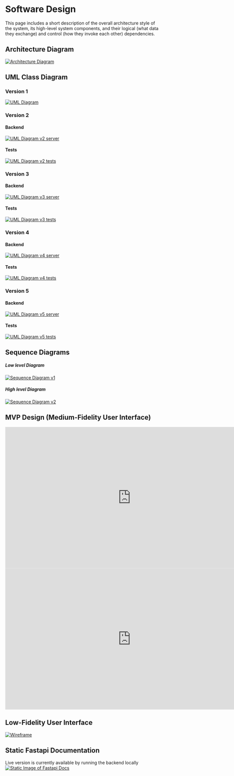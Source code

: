 # Software Design
This page includes a short description of the overall architecture style of the system, its high-level system components, and their logical (what data they exchange) and control (how they invoke each other) dependencies.

## Architecture Diagram
<a href="../img/architecture.jpg" rel=""><img src="../img/architecture.jpg" alt="Architecture Diagram" /></a>

## UML Class Diagram
### Version 1
<a href="../img/class_uml-Model.jpg" rel=""><img src="../img/class_uml-Model.jpg" alt="UML Diagram" /></a>

### Version 2
#### Backend
<a href="../img/class_uml2.png" rel=""><img src="../img/class_uml2.png" alt="UML Diagram v2 server" /></a>

#### Tests
<a href="../img/class_uml2_1.png" rel=""><img src="../img/class_uml2_1.png" alt="UML Diagram v2 tests" /></a>

### Version 3
#### Backend
<a href="../img/class_uml3_1.png" rel=""><img src="../img/class_uml3_1.png" alt="UML Diagram v3 server" /></a>

#### Tests
<a href="../img/class_uml3_2.png" rel=""><img src="../img/class_uml3_2.png" alt="UML Diagram v3 tests" /></a>

### Version 4
#### Backend
<a href="../img/class_uml4_1.png" rel=""><img src="../img/class_uml4_1.png" alt="UML Diagram v4 server" /></a>

#### Tests
<a href="../img/class_uml4_2.png" rel=""><img src="../img/class_uml4_2.png" alt="UML Diagram v4 tests" /></a>

### Version 5
#### Backend
<a href="../img/class_uml5_1.png" rel=""><img src="../img/class_uml5_1.png" alt="UML Diagram v5 server" /></a>

#### Tests
<a href="../img/class_uml5_2.png" rel=""><img src="../img/class_uml5_2.png" alt="UML Diagram v5 tests" /></a>

## Sequence Diagrams
##### Low level Diagram
<a href="../img/sequence-diagram-v1.svg" rel=""><img src="../img/sequence-diagram-v1.svg" alt="Sequence Diagram v1" /></a>

##### High level Diagram
<a href="../img/sequence-diagram-v2.svg" rel=""><img src="../img/sequence-diagram-v2.svg" alt="Sequence Diagram v2" /></a>

## MVP Design (Medium-Fidelity User Interface)
<iframe style="border: 1px solid rgba(0, 0, 0, 0.1);" width="800" height="450" src="https://www.figma.com/embed?embed_host=share&url=https%3A%2F%2Fwww.figma.com%2Ffile%2FDZIZveQTUwm4aVCPCE742l%2FCapstone-Dashboard-MVP-Design%3Fnode-id%3D0%253A1%26t%3DVezWO6NEAyJFz5vK-1" allowfullscreen></iframe><iframe style="border: 1px solid rgba(0, 0, 0, 0.1);" width="800" height="450" src="https://www.figma.com/embed?embed_host=share&url=https%3A%2F%2Fwww.figma.com%2Fproto%2FDZIZveQTUwm4aVCPCE742l%2FCapstone-Dashboard-MVP-Design%3Fnode-id%3D20%253A833%26scaling%3Dscale-down%26page-id%3D0%253A1%26starting-point-node-id%3D20%253A833%26show-proto-sidebar%3D1" allowfullscreen></iframe>



## Low-Fidelity User Interface
<a href="../img/wireframe.jpg" rel=""><img src="../img/wireframe.jpg" alt="Wireframe" /></a>

## Static Fastapi Documentation
Live version is currently available by running the backend locally
<a href="../img/fastapidocs-v4.jpg" rel=""><img src="../img/fastapidocs-v4.jpg" alt="Static Image of Fastapi Docs" /></a>
